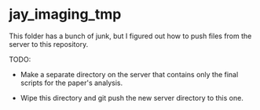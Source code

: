 # jay_imaging_tmp

This folder has a bunch of junk, but I figured out how to push files from the server to this repository.

TODO: 

- Make a separate directory on the server that contains only the final scripts for the paper's analysis.

- Wipe this directory and git push the new server directory to this one. 
